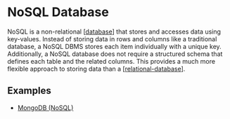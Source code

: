 # NoSQL Database

NoSQL is a non-relational [[database]] that stores and accesses data using key-values. Instead of storing data in rows and columns like a traditional database, a NoSQL DBMS stores each item individually with a unique key. Additionally, a NoSQL database does not require a structured schema that defines each table and the related columns. This provides a much more flexible approach to storing data than a [[relational-database]].

## Examples

- [MongoDB (NoSQL)](https://www.mongodb.com/)

[//begin]: # "Autogenerated link references for markdown compatibility"
[database]: database "Database"
[relational-database]: relational-database "Relational Database"
[//end]: # "Autogenerated link references"
